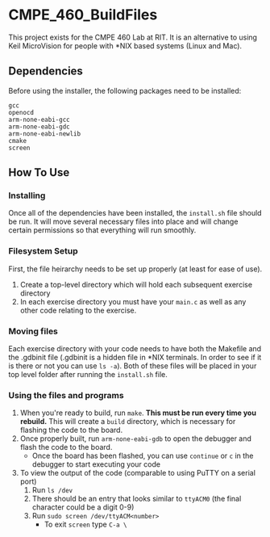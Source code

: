 # CMPE_460_BuildFiles
This project exists for the CMPE 460 Lab at RIT. It is an alternative to using Keil  MicroVision for people with *NIX based systems (Linux and Mac).

## Dependencies
Before using the installer, the following packages need to be installed:
```
gcc
openocd
arm-none-eabi-gcc
arm-none-eabi-gdc
arm-none-eabi-newlib
cmake
screen
```

## How To Use
### Installing
Once all of the dependencies have been installed, the `install.sh` file should be run. It will move several necessary files into place and will change certain permissions so that everything will run smoothly.

### Filesystem Setup
First, the file heirarchy needs to be set up properly (at least for ease of use).
1. Create a top-level directory which will hold each subsequent exercise directory
2. In each exercise directory you must have your `main.c` as well as any other code relating to the exercise.

### Moving files
Each exercise directory with your code needs to have both the Makefile and the .gdbinit file (.gdbinit is a hidden file in *NIX terminals. In order to see if it is there or not you can use `ls -a`). Both of these files will be placed in your top level folder after running the `install.sh` file.

### Using the files and programs
1. When you're ready to build, run `make`. **This must be run every time you rebuild.** This will create a `build` directory, which is necessary for flashing the code to the board.
2. Once properly built, run `arm-none-eabi-gdb` to open the debugger and flash the code to the board.
	* Once the board has been flashed, you can use `continue` or `c` in the debugger to start executing your code
3. To view the output of the code (comparable to using PuTTY on a serial port)
	1. Run `ls /dev`
	2. There should be an entry that looks similar to `ttyACM0` (the final character could be a digit 0-9)
	3. Run `sudo screen /dev/ttyACM<number>`
		* To exit `screen` type `C-a \` 
